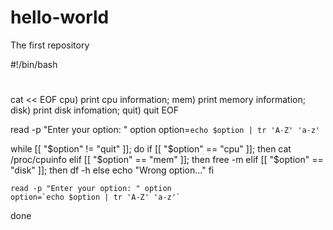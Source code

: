 # hello-world
The first repository

#!/bin/bash
#
cat << EOF
	cpu) print cpu information;
	mem) print memory information;
	disk) print disk infomation;
	quit) quit
EOF

read -p "Enter your option: " option
option=`echo $option | tr 'A-Z' 'a-z'`

while [[ "$option" != "quit" ]]; do
	if [[ "$option" == "cpu" ]]; then
		cat /proc/cpuinfo
	elif [[ "$option" == "mem" ]]; then
		free -m
	elif [[ "$option" == "disk" ]]; then
		df -h
	else 
		echo "Wrong option..."
	fi

	read -p "Enter your option: " option
	option=`echo $option | tr 'A-Z' 'a-z'`
done
